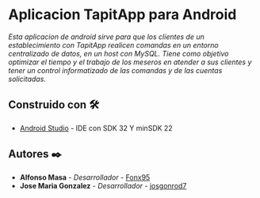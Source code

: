 # Aplicacion TapitApp para Android

_Esta aplicacion de android sirve para que los clientes de un establecimiento con TapitApp realicen comandas en un entorno centralizado de datos, en un host con MySQL. Tiene como objetivo optimizar el tiempo y el trabajo de los meseros en atender a sus clientes y tener un control informatizado de las comandas y de las cuentas solicitadas._

## Construido con 🛠️

* [Android Studio](https://developer.android.com/studio?hl=es&gclid=Cj0KCQiA3-yQBhD3ARIsAHuHT64dn8gOXrjVaUEN138d4JawBqO1tNgB4bufpTwjVf33Uht06hPlrPgaAqcoEALw_wcB&gclsrc=aw.ds) - IDE con SDK 32 Y minSDK 22

## Autores ✒️

* **Alfonso Masa** - *Desarrollador* - [Fonx95](https://github.com/Fonx95)
* **Jose Maria Gonzalez** - *Desarrollador* - [josgonrod7](https://github.com/josgonrod7)